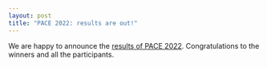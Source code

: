 ```yaml
---
layout: post
title: "PACE 2022: results are out!"
---
```


We are happy to announce the [results of PACE 2022](/2022/results/). Congratulations to the winners and all the participants.
